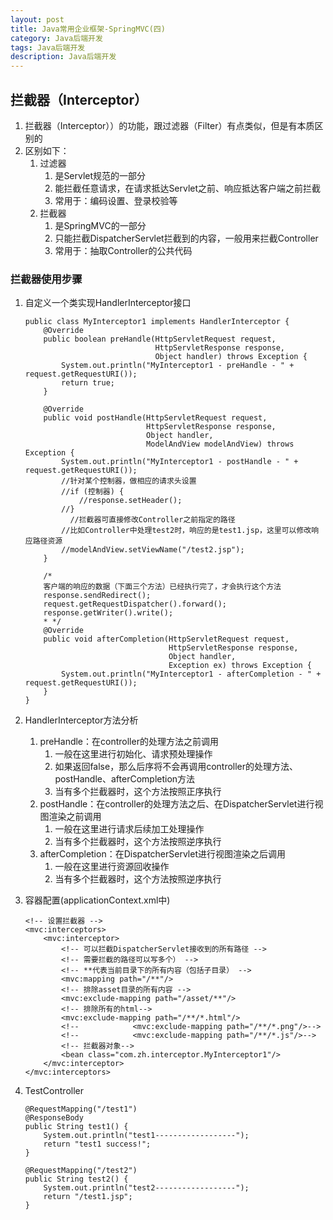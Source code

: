 ```yaml
---
layout: post
title: Java常用企业框架-SpringMVC(四)
category: Java后端开发
tags: Java后端开发
description: Java后端开发
--- 
```


## 拦截器（Interceptor）
1. 拦截器（Interceptor））的功能，跟过滤器（Filter）有点类似，但是有本质区别的
2. 区别如下：
    1. 过滤器
        1. 是Servlet规范的一部分
        2. 能拦截任意请求，在请求抵达Servlet之前、响应抵达客户端之前拦截
        3. 常用于：编码设置、登录校验等
    2. 拦截器
        1. 是SpringMVC的一部分
        2. 只能拦截DispatcherServlet拦截到的内容，一般用来拦截Controller
        3. 常用于：抽取Controller的公共代码

### 拦截器使用步骤
1. 自定义一个类实现HandlerInterceptor接口
    
    ```
    public class MyInterceptor1 implements HandlerInterceptor {
        @Override
        public boolean preHandle(HttpServletRequest request,
                                 HttpServletResponse response,
                                 Object handler) throws Exception {
            System.out.println("MyInterceptor1 - preHandle - " + request.getRequestURI());
            return true;
        }
    
        @Override
        public void postHandle(HttpServletRequest request,
                               HttpServletResponse response,
                               Object handler,
                               ModelAndView modelAndView) throws Exception {
            System.out.println("MyInterceptor1 - postHandle - " + request.getRequestURI());
            //针对某个控制器，做相应的请求头设置
            //if (控制器) {
                //response.setHeader();
            //}
              //拦截器可直接修改Controller之前指定的路径
            //比如Controller中处理test2时，响应的是test1.jsp，这里可以修改响应路径资源
            //modelAndView.setViewName("/test2.jsp");
        }
    
        /*
        客户端的响应的数据（下面三个方法）已经执行完了，才会执行这个方法
        response.sendRedirect();
        request.getRequestDispatcher().forward();
        response.getWriter().write();
        * */
        @Override
        public void afterCompletion(HttpServletRequest request,
                                    HttpServletResponse response,
                                    Object handler,
                                    Exception ex) throws Exception {
            System.out.println("MyInterceptor1 - afterCompletion - " + request.getRequestURI());
        }
    }
    ```
2. HandlerInterceptor方法分析
    1. preHandle：在controller的处理方法之前调用
        1. 一般在这里进行初始化、请求预处理操作
        2. 如果返回false，那么后序将不会再调用controller的处理方法、postHandle、afterCompletion方法
        3. 当有多个拦截器时，这个方法按照正序执行
    2. postHandle：在controller的处理方法之后、在DispatcherServlet进行视图渲染之前调用
        1. 一般在这里进行请求后续加工处理操作
        2. 当有多个拦截器时，这个方法按照逆序执行
    3. afterCompletion：在DispatcherServlet进行视图渲染之后调用
        1. 一般在这里进行资源回收操作
        2. 当有多个拦截器时，这个方法按照逆序执行
3. 容器配置(applicationContext.xml中)
    
    ```
    <!-- 设置拦截器 -->
    <mvc:interceptors>
        <mvc:interceptor>
            <!-- 可以拦截DispatcherServlet接收到的所有路径 -->
            <!-- 需要拦截的路径可以写多个） -->
            <!-- **代表当前目录下的所有内容（包括子目录） -->
            <mvc:mapping path="/**"/>
            <!-- 排除asset目录的所有内容 -->
            <mvc:exclude-mapping path="/asset/**"/>
            <!-- 排除所有的html-->
            <mvc:exclude-mapping path="/**/*.html"/>
            <!--            <mvc:exclude-mapping path="/**/*.png"/>-->
            <!--            <mvc:exclude-mapping path="/**/*.js"/>-->
            <!-- 拦截器对象-->
            <bean class="com.zh.interceptor.MyInterceptor1"/>
        </mvc:interceptor>
    </mvc:interceptors>
    ```
4. TestController
    
    ```
    @RequestMapping("/test1")
    @ResponseBody
    public String test1() {
        System.out.println("test1------------------");
        return "test1 success!";
    }

    @RequestMapping("/test2")
    public String test2() {
        System.out.println("test2------------------");
        return "/test1.jsp";
    }
    ```

